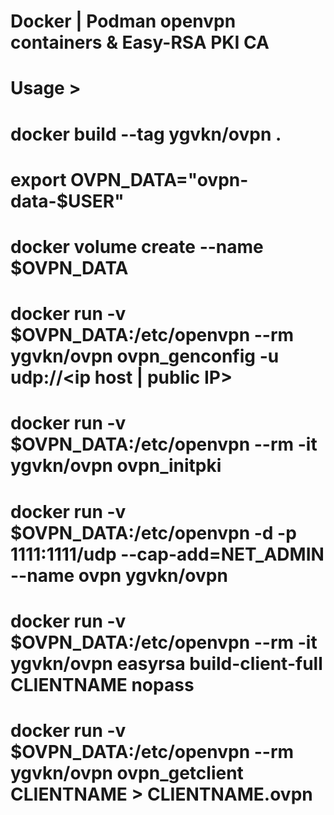 # Docker | Podman openvpn containers & Easy-RSA PKI CA

# Usage >
# docker build --tag ygvkn/ovpn .
# export OVPN_DATA="ovpn-data-$USER"

# docker volume create --name $OVPN_DATA

# docker run -v $OVPN_DATA:/etc/openvpn --rm ygvkn/ovpn ovpn_genconfig -u udp://<ip host | public IP>
# docker run -v $OVPN_DATA:/etc/openvpn --rm -it ygvkn/ovpn ovpn_initpki

# docker run -v $OVPN_DATA:/etc/openvpn -d -p 1111:1111/udp --cap-add=NET_ADMIN --name ovpn ygvkn/ovpn
# docker run -v $OVPN_DATA:/etc/openvpn --rm -it ygvkn/ovpn easyrsa build-client-full CLIENTNAME nopass
# docker run -v $OVPN_DATA:/etc/openvpn --rm ygvkn/ovpn ovpn_getclient CLIENTNAME > CLIENTNAME.ovpn

